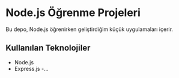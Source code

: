 # Node.js Öğrenme Projeleri

Bu depo, Node.js öğrenirken geliştirdiğim küçük uygulamaları içerir.


## Kullanılan Teknolojiler

- Node.js
- Express.js
-...
